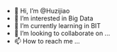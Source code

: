 - 👋 Hi, I’m @Huzijiao
- 👀 I’m interested in Big Data
- 🌱 I’m currently learning in BIT
- 💞️ I’m looking to collaborate on ...
- 📫 How to reach me ...

<!---
Huzijiao/Huzijiao is a ✨ special ✨ repository because its `README.md` (this file) appears on your GitHub profile.
You can click the Preview link to take a look at your changes.
--->

